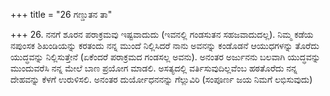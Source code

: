 +++
title = "26 ಗಣ್ಡುತನ ತಾ"

+++
26. ನನಗೆ ಶೂರನ ಪರಾಕ್ರಮವು ಇಷ್ಟವಾದುದು (ಇವನಲ್ಲಿ ಗಂಡಸುತನ ಸಹಜವಾದುದಲ್ಲ). ನಿಮ್ಮ ಕಡೆಯ ನಪುಂಸಕ ಶಿಖಂಡಿಯನ್ನು ಕರತಂದು ನನ್ನ ಮುಂದೆ ನಿಲ್ಲಿಸಿದರೆ ನಾನು ಅವನನ್ನು ಕಂಡೊಡನೆ ಆಯುಧಗಳನ್ನು ತೊರೆದು ಯುದ್ಧವನ್ನು ನಿಲ್ಲಿಸುತ್ತೇನೆ (ಏಕೆಂದರೆ ಪರಾಕ್ರಮದ ಗಂಡಸಲ್ಲ ಅವನು). ಅನಂತರ ಅರ್ಜುನನು ಬಲವಾಗಿ ಯುದ್ಧವನ್ನು ಮುಂದುವರೆಸಿ ನನ್ನ ಮೇಲೆ ಬಾಣ ಪ್ರಯೋಗ ಮಾಡಲಿ. ಅಸತ್ಯದಲ್ಲಿ ವರ್ತಿಸುವುದಿಲ್ಲವೆಂಬ ಹಠತೊರೆದು ನನ್ನ ದೇಹವನ್ನು ಕೆಳಗೆ ಉರುಳಿಸಲಿ. ಅನಂತರ ದುರ್ಯೋಧನನನ್ನು ಗೆಲ್ಲುವಿರಿ (ಸಂಪೂರ್ಣ ಜಯ ನಿಮಗೆ ಲಭಿಸುವುದು)